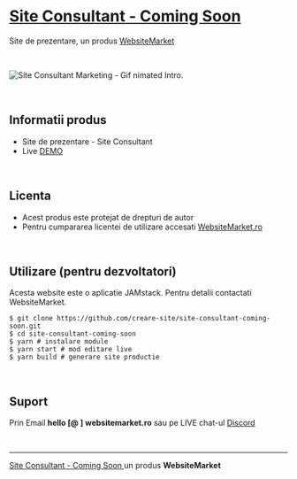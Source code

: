 # [Site Consultant - Coming Soon ](https://site-consultant-coming-soon.websitemarket.ro/)

Site de prezentare, un produs [WebsiteMarket](https://websitemarket.ro)

<br />

![Site Consultant Marketing - Gif nimated Intro.](https://raw.githubusercontent.com/creare-site/static/master/produse/site-consultant-coming-soon-intro.gif)

<br />

## Informatii produs

- Site de prezentare - Site Consultant
- Live [DEMO](https://site-consultant-coming-soon.websitemarket.ro)
 
<br />

## Licenta

- Acest produs este protejat de drepturi de autor
- Pentru cumpararea licentei de utilizare accesati [WebsiteMarket.ro](https://websitemarket.ro) 

<br />

## Utilizare (pentru dezvoltatori)

Acesta website este o aplicatie JAMstack. Pentru detalii contactati WebsiteMarket.

```
$ git clone https://github.com/creare-site/site-consultant-coming-soon.git
$ cd site-consultant-coming-soon
$ yarn # instalare module
$ yarn start # mod editare live
$ yarn build # generare site productie
```

<br />

## Suport

Prin Email **hello [@ ] websitemarket.ro** sau pe LIVE chat-ul [Discord](https://discord.gg/MFRQmAk)

<br />

---
[Site Consultant - Coming Soon ](https://site-consultant-coming-soon.websitemarket.ro/) un produs **WebsiteMarket**
